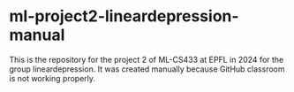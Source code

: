 # ml-project2-lineardepression-manual
This is the repository for the project 2 of ML-CS433 at EPFL in 2024 for the group lineardepression. It was created manually because GitHub classroom is not working properly.
